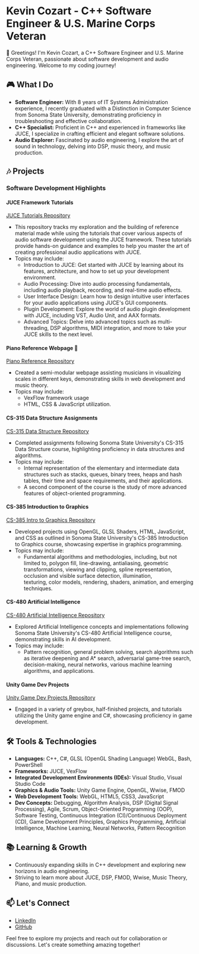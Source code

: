 
# Kevin Cozart - C++ Software Engineer & U.S. Marine Corps Veteran 

👋 Greetings! I'm Kevin Cozart, a C++ Software Engineer and U.S. Marine Corps Veteran, passionate about software development and audio engineering. Welcome to my coding journey!

## 🎮 What I Do

- **Software Engineer:** With 8 years of IT Systems Administration experience, I recently graduated with a Distinction in Computer Science from Sonoma State University, demonstrating proficiency in troubleshooting and effective collaboration.
- **C++ Specialist:** Proficient in C++ and experienced in frameworks like JUCE, I specialize in crafting efficient and elegant software solutions.
- **Audio Explorer:** Fascinated by audio engineering, I explore the art of sound in technology, delving into DSP, music theory, and music production.

## 🎶 Projects

### Software Development Highlights

#### JUCE Framework Tutorials
[JUCE Tutorials Repository](https://github.com/CozartKevin/JUCE-Tutorials)
- This repository tracks my exploration and the building of reference material made while using the tutorials that cover various aspects of audio software development using the JUCE framework. These tutorials provide hands-on guidance and examples to 
  help you master the art of creating professional audio applications with JUCE.
- Topics may include:
  - Introduction to JUCE: Get started with JUCE by learning about its features, architecture, and how to set up your development environment.
  - Audio Processing: Dive into audio processing fundamentals, including audio playback, recording, and real-time audio effects.
  - User Interface Design: Learn how to design intuitive user interfaces for your audio applications using JUCE's GUI components.
  - Plugin Development: Explore the world of audio plugin development with JUCE, including VST, Audio Unit, and AAX formats.
  - Advanced Topics: Delve into advanced topics such as multi-threading, DSP algorithms, MIDI integration, and more to take your JUCE skills to the next level.

#### Piano Reference Webpage 🎹
[Piano Reference Repository](https://github.com/CozartKevin/Piano_Reference_Webpage-Scales)
- Created a semi-modular webpage assisting musicians in visualizing scales in different keys, demonstrating skills in web development and music theory.
- Topics may include:
  - VexFlow framework usage
  - HTML, CSS & JavaScript utilization.  
   

#### CS-315 Data Structure Assignments
[CS-315 Data Structure Repository](https://github.com/CozartKevin/CS-315_Data_Structures_SSU)
- Completed assignments following Sonoma State University's CS-315 Data Structure course, highlighting proficiency in data structures and algorithms.
- Topics may include:
  - Internal representation of the elementary and intermediate data structures such as stacks, queues, binary trees, heaps and hash tables, their time and space requirements, and their applications.
  - A second component of the course is the study of more advanced features of object-oriented programming.

#### CS-385 Introduction to Graphics
[CS-385 Intro to Graphics Repository](https://github.com/CozartKevin/CS385-Intro_To_Graphics_SSU)
- Developed projects using OpenGL, GLSL Shaders, HTML, JavaScript, and CSS as outlined in Sonoma State University's CS-385 Introduction to Graphics course, showcasing expertise in graphics programming.
- Topics may include:
  - Fundamental algorithms and methodologies, including, but not limited to, polygon fill, line-drawing, antialiasing, geometric transformations, viewing and clipping, spline representation, occlusion and visible surface detection, illumination,     
    texturing, color models, rendering, shaders, animation, and emerging techniques.

#### CS-480 Artificial Intelligence
[CS-480 Artificial Intelligence Repository](https://github.com/CozartKevin/CS-480_Artificial_Intelligence_SSU)
- Explored Artificial Intelligence concepts and implementations following Sonoma State University's CS-480 Artificial Intelligence course, demonstrating skills in AI development.
- Topics may include:
  - Pattern recognition, general problem solving, search algorithms such as iterative deepening and A* search, adversarial game-tree search, decision-making, neural networks, various machine learning algorithms, and applications.

#### Unity Game Dev Projects
[Unity Game Dev Projects Repository](https://github.com/CozartKevin/Unity_Game_Dev_Projects)
- Engaged in a variety of greybox, half-finished projects, and tutorials utilizing the Unity game engine and C#, showcasing proficiency in game development.


## 🛠️ Tools & Technologies

- **Languages:** C++, C#, GLSL (OpenGL Shading Language) WebGL, Bash, PowerShell
- **Frameworks:** JUCE, VexFlow
- **Integrated Development Environments (IDEs):** Visual Studio, Visual Studio Code
- **Graphics & Audio Tools:** Unity Game Engine, OpenGL, Wwise, FMOD
- **Web Development Tools:** WebGL, HTML5, CSS3, JavaScript
- **Dev Concepts:** Debugging, Algorithm Analysis, DSP (Digital Signal Processing), Agile, Scrum, Object-Oriented Programming (OOP), Software Testing, Continuous Integration (CI)/Continuous Deployment (CD), Game Development Principles, Graphics Programming, Artificial Intelligence, Machine Learning, Neural Networks, Pattern Recognition

## 📚 Learning & Growth

- Continuously expanding skills in C++ development and exploring new horizons in audio engineering.
- Striving to learn more about JUCE, DSP, FMOD, Wwise, Music Theory, Piano, and music production.

## 📫 Let's Connect

- [LinkedIn](https://www.linkedin.com/in/CozartKevin)
- [GitHub](https://www.github.com/CozartKevin)

Feel free to explore my projects and reach out for collaboration or discussions. Let's create something amazing together!
